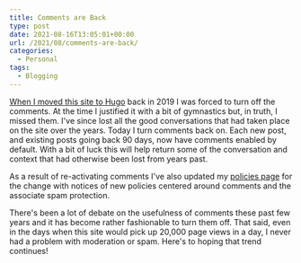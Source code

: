 ```yaml
---
title: Comments are Back
type: post
date: 2021-08-16T13:05:01+00:00
url: /2021/08/comments-are-back/
categories:
  - Personal
tags:
  - Blogging
---
```


[When I moved this site to Hugo][1] back in 2019 I was forced to turn off the comments. At the time I justified it with a bit of gymnastics but, in truth, I missed them. I've since lost all the good conversations that had taken place on the site over the years.
Today I turn comments back on. Each new post, and existing posts going back 90 days, now have comments enabled by default. With a bit of luck this will help return some of the conversation and context that had otherwise been lost from years past.

As a result of re-activating comments I've also updated my [policies page][2] for the change with notices of new policies centered around comments and the associate spam protection.

There's been a lot of debate on the usefulness of comments these past few years and it has become rather fashionable to turn them off. That said, even in the days when this site would pick up 20,000 page views in a day, I never had a problem with moderation or spam. Here's to hoping that trend continues!

 [1]: /2019/08/its-time-for-a-new-site/
 [2]: /policies/